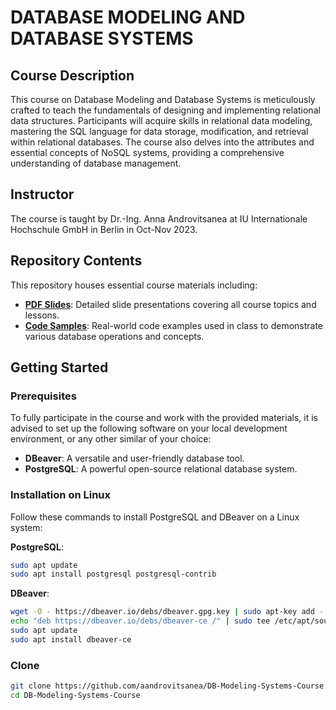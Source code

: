 # DATABASE MODELING AND DATABASE SYSTEMS

## Course Description
This course on Database Modeling and Database Systems is meticulously crafted to teach the fundamentals of designing and implementing relational data structures. Participants will acquire skills in relational data modeling, mastering the SQL language for data storage, modification, and retrieval within relational databases. The course also delves into the attributes and essential concepts of NoSQL systems, providing a comprehensive understanding of database management.

## Instructor
The course is taught by Dr.-Ing. Anna Androvitsanea at IU Internationale Hochschule GmbH in Berlin in Oct-Nov 2023.

## Repository Contents
This repository houses essential course materials including:

- **[PDF Slides](slides)**: Detailed slide presentations covering all course topics and lessons.
- **[Code Samples](code)**: Real-world code examples used in class to demonstrate various database operations and concepts.

## Getting Started

### Prerequisites
To fully participate in the course and work with the provided materials, it is advised to set up the following software on your local development environment, or any other similar of your choice:

- **DBeaver**: A versatile and user-friendly database tool.
- **PostgreSQL**: A powerful open-source relational database system.

### Installation on Linux
Follow these commands to install PostgreSQL and DBeaver on a Linux system:

**PostgreSQL**:
```sh
sudo apt update
sudo apt install postgresql postgresql-contrib
```

**DBeaver**:
```sh
wget -O - https://dbeaver.io/debs/dbeaver.gpg.key | sudo apt-key add -
echo "deb https://dbeaver.io/debs/dbeaver-ce /" | sudo tee /etc/apt/sources.list.d/dbeaver.list
sudo apt update
sudo apt install dbeaver-ce
```

### Clone
```sh
git clone https://github.com/aandrovitsanea/DB-Modeling-Systems-Course
cd DB-Modeling-Systems-Course
```
